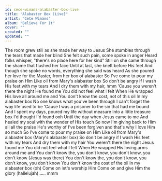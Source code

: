 ```yaml
---
id: cece-winans-alabaster-box-live
title: "Alabaster Box [Live]"
artist: "CeCe Winans"
album: "Believe For It"
cover: ""
created: ""
updated: ""
---
```


The room grew still as she made her way to Jesus
She stumbles through the tears that made her blind
She felt such pain, some spoke in anger
Heard folks whisper, "there's no place here for her kind"
Still on she came through the shame that flushed her face
Until at last, she knelt before His feet
And though she spoke no words, everything she said was heard
As she poured her love for the Master, from her box of alabaster
So I've come to pour my praise on Him
Like oil from Mary's alabaster box
So don't be angry if I wash His feet with my tears
And I dry them with my hair, hmm
'Cause you weren't there the night He found me
You did not feel what I felt
When He wrapped His love all around me and
You don't know the cost, not of this oil
In my alabaster box
No one knows what you've been through
I can't forget the way life used to be
'Cause I was a prisoner to the sin that had me bound
And I spent my days, poured my life without measure
Into a little treasure box I'd thought I'd found
ooh
Until the day when Jesus came to me
And healed my soul with the wonder of His touch
So now I'm giving back to Him
all all the praise He's worthy of
I've been forgiven and that's why
I love Him so much
So I've come to pour my praise on Him
Like oil from Mary's alabaster box (Mary's alabaster box)
So don't be angry if I wash His feet with my tears
And dry them with my hair
You weren't there the night Jesus found me
You did not feel what I felt
When He wrapped His loving arms around me and
You don't know the, you don't know, you don't know, you don't know (Jesus was there)
You don't know the, you don't know, you don't know, you don't know
You don't know the cost of the oil
In my alabaster box (oh)
Come on let's worship Him
Come on and give Him the glory (hallelujah)
.....
mmm